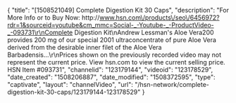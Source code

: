 {
    "title": "[1508521049] Complete Digestion Kit  30 Caps",
    "description": "For More Info or to Buy Now: http:\/\/www.hsn.com\/products\/seo\/6456972?rdr=1&sourceid=youtube&cm_mmc=Social-_-Youtube-_-ProductVideo-_-093731\r\nComplete Digestion Kit\nAndrew Lessman's Aloe Vera200 provides 200 mg of our special 2001 ultraconcentrate of pure Aloe Vera derived from the desirable inner filet of the Aloe Vera Barbadensis...\r\nPrices shown on the previously recorded video may not represent the current price.  View hsn.com to view the current selling price. HSN Item #093731",
    "channelid": "123179144",
    "videoid": "123178529",
    "date_created": "1508206887",
    "date_modified": "1508372595",
    "type": "captivate",
    "layout": "channelVideo",
    "url": "\/hsn-network\/complete-digestion-kit-30-caps\/123179144-123178529"
}